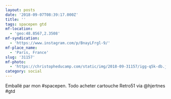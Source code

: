 ```yaml
---
layout: posts
date: '2018-09-07T08:39:17.000Z'
title: ''
tags: spacepen gtd
mf-location:
  - 'geo:48.8567,2.3508'
mf-syndication:
  - 'https://www.instagram.com/p/BnayLFrgl-9/'
mf-place_name:
  - 'Paris, France'
slug: '31157'
mf-photo:
  - 'https://christopheducamp.com/static/img/2018-09-31157/igg-q5k-db.jpg'
category: social
---
```

Emballé par mon #spacepen. 
Todo acheter cartouche Retro51 via @hjertnes
#gtd
